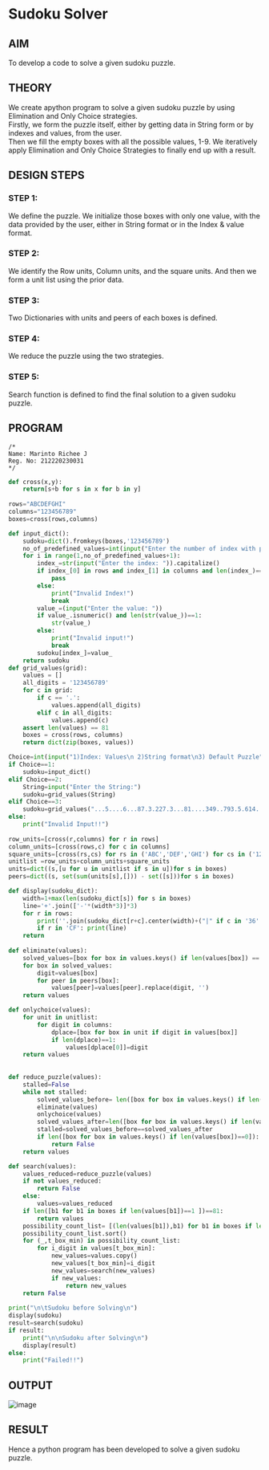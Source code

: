 # Sudoku Solver
## AIM
To develop a code to solve a given sudoku puzzle.

## THEORY
We create apython program to solve a given sudoku puzzle by using Elimination and Only Choice strategies.<br>
Firstly, we form the puzzle itself, either by getting data in String form or by indexes and values, from the user.<br>
Then we fill the empty boxes with all the possible values, 1-9. We iteratively apply Elimination and Only Choice Strategies to finally end up with a result.

## DESIGN STEPS

### STEP 1:
We define the puzzle. We initialize those boxes with only one value, with the data provided by the user, either in String format or in the Index & value format.
### STEP 2:
We identify the Row units, Column units, and the square units. And then we form a unit list using the prior data. 
### STEP 3:
Two Dictionaries with units and peers of each boxes is defined.
### STEP 4:
We reduce the puzzle using the two strategies. 
### STEP 5:
Search function is defined to find the final solution to a given sudoku puzzle.

## PROGRAM
```
/*
Name: Marinto Richee J
Reg. No: 212220230031
*/
```
```python
def cross(x,y):
    return[s+b for s in x for b in y]
    
rows="ABCDEFGHI"
columns="123456789"
boxes=cross(rows,columns)

def input_dict():
    sudoku=dict().fromkeys(boxes,'123456789')
    no_of_predefined_values=int(input("Enter the number of index with predefined values: "))
    for i in range(1,no_of_predefined_values+1):
        index_=str(input("Enter the index: ")).capitalize()
        if index_[0] in rows and index_[1] in columns and len(index_)==2:
            pass
        else:
            print("Invalid Index!")
            break
        value_=(input("Enter the value: "))
        if value_.isnumeric() and len(str(value_))==1:
            str(value_)
        else:
            print("Invalid input!")
            break
        sudoku[index_]=value_
    return sudoku
def grid_values(grid):
    values = []
    all_digits = '123456789'
    for c in grid:
        if c == '.':
            values.append(all_digits)
        elif c in all_digits:
            values.append(c)
    assert len(values) == 81
    boxes = cross(rows, columns)
    return dict(zip(boxes, values))

Choice=int(input("1)Index: Values\n 2)String format\n3) Default Puzzle"))
if Choice==1:
    sudoku=input_dict()
elif Choice==2:
    String=input("Enter the String:")
    sudoku=grid_values(String)
elif Choice==3:
    sudoku=grid_values("...5....6...87.3.227.3...81....349..793.5.614..879....92...3.575.6.87...3....5...")
else:
    print("Invalid Input!!")
    
row_units=[cross(r,columns) for r in rows]
column_units=[cross(rows,c) for c in columns]
square_units=[cross(rs,cs) for rs in ('ABC','DEF','GHI') for cs in ('123','456','789')]
unitlist =row_units+column_units+square_units
units=dict((s,[u for u in unitlist if s in u])for s in boxes)
peers=dict((s, set(sum(units[s],[])) - set([s]))for s in boxes)

def display(sudoku_dict):
    width=1+max(len(sudoku_dict[s]) for s in boxes)
    line='+'.join(['-'*(width*3)]*3)
    for r in rows:
        print(''.join(sudoku_dict[r+c].center(width)+("|" if c in '36' else '')for c in columns))
        if r in 'CF': print(line)
    return
    
def eliminate(values):
    solved_values=[box for box in values.keys() if len(values[box]) == 1]
    for box in solved_values:
        digit=values[box]
        for peer in peers[box]:
            values[peer]=values[peer].replace(digit, '')
    return values           

def onlychoice(values):
    for unit in unitlist:
        for digit in columns:
            dplace=[box for box in unit if digit in values[box]]
            if len(dplace)==1:
                values[dplace[0]]=digit
    return values
    
                                                                                                                                                       
def reduce_puzzle(values):
    stalled=False
    while not stalled:
        solved_values_before= len([box for box in values.keys() if len(values[box])==1])
        eliminate(values)
        onlychoice(values)
        solved_values_after=len([box for box in values.keys() if len(values[box])==1])
        stalled=solved_values_before==solved_values_after
        if len([box for box in values.keys() if len(values[box])==0]):
            return False
    return values

def search(values):
    values_reduced=reduce_puzzle(values)
    if not values_reduced:
        return False
    else:
        values=values_reduced
    if len([b1 for b1 in boxes if len(values[b1])==1 ])==81:
        return values
    possibility_count_list= [(len(values[b1]),b1) for b1 in boxes if len(values[b1])>1]
    possibility_count_list.sort()
    for (_,t_box_min) in possibility_count_list:
        for i_digit in values[t_box_min]:
            new_values=values.copy()
            new_values[t_box_min]=i_digit
            new_values=search(new_values)
            if new_values:
                return new_values
    return False
    
print("\n\tSudoku before Solving\n")
display(sudoku)
result=search(sudoku)
if result:
    print("\n\nSudoku after Solving\n")
    display(result)
else:
    print("Failed!!")    

```
## OUTPUT
![image](https://user-images.githubusercontent.com/65499285/172666345-c07447c6-7c4e-4db1-8f3e-4cba96d4b750.png)

## RESULT
Hence a python program has been developed to solve a given sudoku puzzle.
